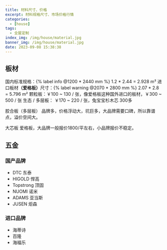 ```yaml
---
title: 材料尺寸、价格
excerpt: 材料规格尺寸、市场价格行情
categories:
  - [house]
tags:
  - 全屋定制
index_img: /img/house/material.jpg
banner_img: /img/house/material.jpg
date: 2023-09-08 15:38:38
---
```


## 板材
国内标准规格：{% label info @1200 * 2440 mm %} <font class=success-text> 1.2 * 2.44 = 2.928 m²</font>
进口板材<b class=warning-text>（爱格板）</b>尺寸：{% label warning @2070 * 2800 mm %} <font class=success-text> 2.07 * 2.8 = 5.796 m²</font>
颗粒板：￥100 ~ 130 / 张，像爱格板这种国外进口的板材，￥300 ~ 500 / 张
生态 / 多层板： ￥170 ~ 220 / 张，兔宝宝杉木芯 300多

胶合板（多层板）
品牌多，价格浮动大，坑巨多，大品牌需要口碑，所以靠谱点，溢价空间大。

大芯板
爱格板，大品牌一般报价1800/平左右，小品牌报价不稳定。

## 五金

### 国产品牌

- DTC 东泰
- HIGOLD 悍高
- Topstrong 顶固
- NUOMI 诺米
- ADAMS 亚当斯
- JUSEN 炬森

### 进口品牌
- 海蒂诗
- 百隆
- 海福乐